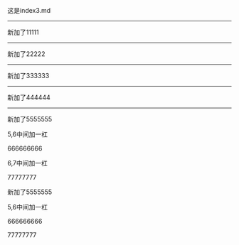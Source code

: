 这是index3.md


---------

新加了11111

----------

新加了22222


-----------

新加了333333

-----------

新加了444444

--------------


新加了5555555


5,6中间加一杠

666666666


6,7中间加一杠





77777777


新加了5555555


5,6中间加一杠

666666666








77777777
